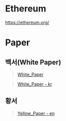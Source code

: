 # Ethereum

<https://ethereum.org/>

# Paper

## 백서(White Paper)

> [White_Paper](./docs/white_paper.pdf)

> [White_Paper - kr](./docs/white_paper_kr.pdf)

## 황서

> [Yellow_Paper - en](./docs/yellow_paper.pdf)
